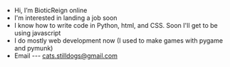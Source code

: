 - Hi, I’m BioticReign online
- I'm interested in landing a job soon
- I know how to write code in Python, html, and CSS. Soon I'll get to be using javascript
- I do mostly web development now (I used to make games with pygame and pymunk)
- Email --- cats.stilldogs@gmail.com

<!---
BioticReign/BioticReign is a ✨ special ✨ repository because its `README.md` (this file) appears on your GitHub profile.
You can click the Preview link to take a look at your changes.
--->

